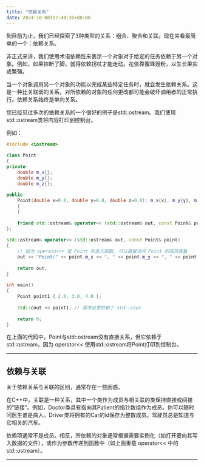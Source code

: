 ```yaml
---
title: "依赖关系"
date: 2024-10-08T17:40:35+08:00
---
```


到目前为止，我们已经探索了3种类型的关系：组合、聚合和关联。现在来看最简单的一个：依赖关系。

非正式来讲，我们使用术语依赖性来表示一个对象对于给定的任务依赖于另一个对象。例如，如果摔断了脚，就得依赖拐杖才能走动。花依靠蜜蜂授粉，以生长果实或繁殖。

当一个对象调用另一个对象的功能以完成某些特定任务时，就会发生依赖关系。这是一种比关联弱的关系。对所依赖的对象的任何更改都可能会破坏调用者的正常执行。依赖关系始终是单向关系。

您已经见过多次的依赖关系的一个很好的例子是std::ostream。我们使用std::ostream类将内容打印到控制台。

例如：

```C++
#include <iostream>
 
class Point
{
private:
    double m_x{};
    double m_y{};
    double m_z{};
 
public:
    Point(double x=0.0, double y=0.0, double z=0.0): m_x{x}, m_y{y}, m_z{z}
    {
    }
 
    friend std::ostream& operator<< (std::ostream& out, const Point& point); // Point 依赖了 std::ostream
};
 
std::ostream& operator<< (std::ostream& out, const Point& point)
{
    // 因为 operator<< 是 Point 的友元函数, 可以直接访问 Point 的成员变量
    out << "Point(" << point.m_x << ", " << point.m_y << ", " << point.m_z << ')';
 
    return out;
}
 
int main()
{
    Point point1 { 2.0, 3.0, 4.0 };
 
    std::cout << point1; // 程序这里依赖了 std::cout
 
    return 0;
}
```

在上面的代码中，Point与std::ostream没有直接关系，但它依赖于std:∶ostream，因为 operator<<  使用std::ostream将Point打印到控制台。

***
## 依赖与关联

关于依赖关系与关联的区别，通常存在一些困惑。

在C++中，关联是一种关系，其中一个类作为成员与相关联的类保持直接或间接的“链接”。例如，Doctor类具有指向其Patient的指针数组作为成员。你可以随时问医生谁是病人。Driver类将拥有的Car的id保存为整数成员。驾驶员总是知道与它相关的汽车。

依赖项通常不是成员。相反，所依赖的对象通常根据需要实例化（如打开要向其写入数据的文件），或作为参数传递到函数中（如上面重载 operator<< 中的std::ostream）。

***